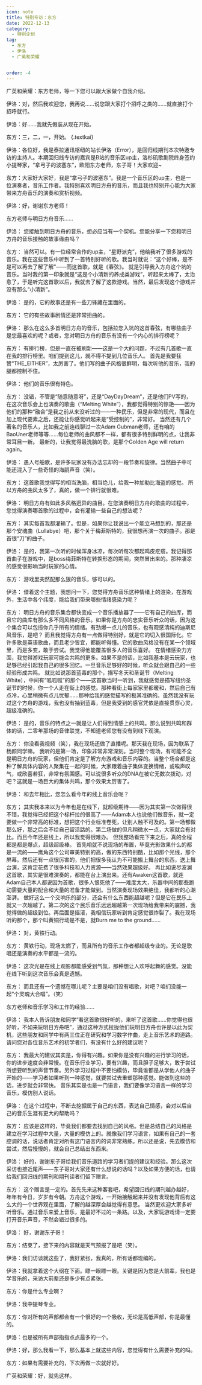 ```yaml
---
icon: note
title: 特别专访：东方
date: 2022-12-13
category:
  - 特别企划
tag:
  - 东方
  - 伊洛
  - 广英和荣耀


order: -4
---
```

广英和荣耀：东方老师，等一下您可以跟大家做个自我介绍。

伊洛：对，然后我欢迎您，我再说……说您跟大家打个招呼之类的……就直接打个招呼就行。

伊洛：好……我就先假装从现在开始。

东方：三，二，一，开始。
{.textkai}

<!-- more -->

伊洛：各位好，我是泰拉通讯枢纽的站长伊洛（Error），是回归线期刊本次特邀专访的主持人。本期回归线专访的嘉宾是B站的音乐区up主，洛杉矶歌剧院终身签约小提琴家，“拿弓子的波塞东”，欧阳东方老师，东子哥！大家欢迎~

东方：大家好大家好，我是“拿弓子的波塞东”。我是一个音乐区的up主，也是一位演奏者，音乐工作者。我特别喜欢明日方舟的音乐，而且我也特别开心能为大家带来方舟音乐的演奏和赏析视频。

伊洛：好，谢谢东方老师！


东方老师与明日方舟音乐……


伊洛：
您接触到明日方舟的音乐，想必应当有一个契机。您能分享一下您和明日方舟的音乐接触的故事缘由吗？

东方：
当然可以。有一位经常合作的up主，“星野派克”，他给我听了很多游戏的音乐。我在这些音乐中听到了一首特别好听的歌。我当时就说：“这个好棒，是不是可以再去了解了解”——而这首歌，就是《春弦》。
就是引导我入方舟这个坑的音乐。当时我的第一印象就是“这是个小清新的养成类游戏”，听起来太棒了，太治愈了，于是听完这首歌以后，我就去了解了这款游戏。当然，最后发现这个游戏并没有那么“小清新”。

伊洛：
是的，它的故事还是有一些刀锋藏在里面的。

东方：
它的有些故事剧情还是非常扭曲的。

伊洛：
那么在这么多首明日方舟的音乐，包括拉您入坑的这首春弦，有哪些曲子是您最喜欢的呢？或者，您对明日方舟的音乐有没有一个内心的排行榜呢？

东方：
有排行榜，但是一直在被刷新——这是一个大的问题，不过有几首歌一直在我的排行榜里。咱们提到这儿，就不得不提到几位音乐人。
首先是我要狂赞“THE_EITHER”，太厉害了。他们写的曲子风格很鲜明，每次听他的音乐，我的腿都控制不住。

伊洛：
他们的音乐很有特色。

东方：
没错，不管是“随意随意呀”，还是“DayDayDream”，还是他们PV写的，在这次音乐会上也演奏的歌曲（“Melting White”），我都觉得特别的惊艳——因为他们的那种“融合”是我之前从来没听过的——一种民乐，但是非常的现代，而且在加上现代要素之后，还能让你感觉听起来是“受控制的”，非常好。
当然还有几个著名的音乐人，比如我之前连线聊过一次Adam Gubman老师，还有咱的BaoUner老师等等……每位老师的曲风都不一样，都有很多特别鲜明的点，让我非常耳目一新。
最新的，让我觉得最洗脑的歌，是那个Golden Age will return again。

伊洛：
愚人号船歌，是许多玩家没有办法忘却的一段节奏和旋律。当然曲子中可能还混入了一些奇怪的海嗣声音（笑）。

东方：
这首歌我觉得写的相当洗脑，相当绝儿，给我一种加勒比海盗的感觉。
所以方舟的曲风太多了，真的，做一个排行就很难。

伊洛：
明日方舟有如此多风格迥异的曲目。在您演奏明日方舟的歌曲的过程中，您觉得演奏哪首歌的过程中，会有灌输一些自己的想法呢？

东方：
其实每首我都灌输了。但是，如果你让我说出一个能立马想到的，那还是那个安魂曲（Lullabye）吧，那个关于梅菲斯特的，我很想再演一次的曲子。那是首很“刀”的曲子。

伊洛：
是的，我第一次听的时候浑身冰凉，每次听每次都起鸡皮疙瘩。我记得那首曲子在游戏中，是boss梅菲斯特在转换形态的期间，突然冒出来的。那种凄凉的感觉很影响当时玩家的心情。

东方：
游戏里突然配那么狠的音乐，够可以的。

伊洛：
借着这个主题，我想问一下，您觉得方舟音乐这种情绪上的渲染，在游戏外，生活中各个纬度，能给我们带来哪些情绪感染力呢？

东方：
明日方舟的音乐集合都快变成一个音乐播放器了——它有自己的曲库，而且它的曲库有那么多不同风格的音乐。如果你是方舟的忠实音乐听众的话，因为这个集合可以包揽你几乎所有的情绪。有劲爆一点儿的音乐，也有观感清纯的迪斯尼风音乐，是吧？
而且我觉得方舟有一点做得特别好，就是它的切入很国际化。它许多歌是英语歌曲，而且老少皆宜，都能听得懂。它的歌曲风格没有在某一个领域里，而是多变，敢于尝试。我觉得他能覆盖很多人的音乐喜好。
在情绪感染力方面，我觉得游戏玩家可能会共鸣的更多。如果不是的话，比如我基本是云玩家，也足够已经引起我自己的很多回忆。一旦音乐足够好的时候，听众就会跟自己的一些经验形成共鸣。
就比如说那首蓝毒的那个，描写冬天和圣诞节（Melting White），中间有“呱呱呱”的那个——这首歌当时一听到，我就感觉是描写纽约圣诞节的时候，你一个人走在街上的感觉。那种看街上每家家里都暖和，然后自己有点冷，心里稍微有点儿忧郁……那种给我的感觉描写的极其准确的。虽然我没有玩过这个方舟的游戏，我也没有抽到蓝毒，但是我受到的感官凭依是直接贯穿心灵，超级准确的。

伊洛：
是的，音乐的特点之一就是让人们得到情感上的共鸣。那么说到共鸣和群体的话，二零年那场的音律联觉，不知道老师您有没有到线下观演。

东方：
你没看我视频（笑），我在现场还做了直播呢。那天我在现场，因为联系了杨颜同学嘛。
我听的是第一场，印象非常非常深刻。当时整个现场，有可能不全是明日方舟的玩家，但他们肯定是了解方舟游戏和音乐内容的。当整个场合都是这种了解具体内容的人聚集在一起的时候，大家跟着曲子集体变换情绪，或唉声叹气，或欣喜若狂，非常有氛围感。可以说很多听众的DNA在被它无数次拨动，对吧？这就是一场巨大的集体共鸣，那个效果太厉害了。

伊洛：
和去年相比，您怎么看今年的线上音乐会呢？

东方；
其实我本来以为今年也是在线下，就超级期待——因为其实第一次做得很不错，我觉得已经把这个标杆拉的很高了——Adam本人也说他们做音乐，就一定要做一个非常高的标准，想把这个行业标准卷死，让别人触不可及的。第一场都做那么好，那之后会不给自己留活路的。第二场做的但凡稍微水一点，大家就会有对比。而且今年还是线上，所以我觉得很难办。
但我整场看完下来之后，真的全程都是都是爆点，超级超级棒。
首先咱就不说现场的布置，毕竟光影效果什么的都是一流的——鹰角这个公司审美特别的高，做的东西特别酷，比如那个光线，那个屏幕。然后还有一点很厉害的，他们把很多我认为不可能搬上舞台的东西，送上舞台演，这肯定花费了很多科技和人力资源——当然效果超级好。	再比如说尽波澜这首歌，其实是很难演奏的，都能在台上演出来。还有Awaken这首歌，就连Adam自己本人都说因为首歌，很多人恨死他了——难度太大，乐器中间的那些跑动需要大量的配合和大量的准备才能做到。当然演奏现场效果绝佳，我都听的心潮澎湃。
做好这么一个交响乐的部分，还会有什么东西能超越呢？但是它在民乐上就又一次超越了。第二次的这个民乐音乐远远超越第一次现场给我带来的震撼，我觉得做的超级到位。再后面是摇滚，我相信玩家听到肯定感觉很炸裂了。我在现场听的那个，那个叫黄铜行动是不是，就Burn me to the ground……

伊洛：
对，黄铁行动。

东方：
黄铁行动，现场太燃了，而且所有的音乐工作者都超级专业的。无论是歌唱还是演奏的水平都是一流的。

伊洛：
这次光是在线上观影都能感受到气氛，那种想让人欢呼起舞的感觉。没能在线下听到这次音乐会真是遗憾。

东方：
而且还有一个遗憾在哪儿呢？主要是咱们没有唱歌，对吧？咱们没能一起“个灵魂大合唱”。（笑）


东方老师和音乐学习和工作的经验……


伊洛：
我本人告诉朋友和同学“看这首歌很好听的，来听了这首歌……你觉得也很好听，不如来玩明日方舟吧”，通过这种方式拉拢他们玩明日方舟也许是以此为契机，这些朋友和同学中有两三位正在研究和学习数字作曲，走上音乐艺术的道路。请问您对各位音乐艺术的初学者们，有没有什么好的建议呢？

东方：
我最大的建议其实是，你得有兴趣。如果你是没有兴趣的进行学习的话，你的进步速度会非常慢。在音乐行业学习，要有兴趣，而且胆子足够大，敢于尝试所想要听到的声音节奏。另外学习过程中不要怕模仿，毕竟谁都是从学他人的曲子开始的——学习者如果听到一种感觉，就要尝试去重塑那种感觉。能做到这些的话，进步就会非常快。
音乐其实是也是一门语言，我们要像学习语言一样的学习音乐，模仿别人说话。

伊洛：
在这个过程中，不断去挖掘属于自己的东西，表达自己情感，会对以后自己的音乐生涯有更大的帮助吗？

东方：
应该是这样的，毕竟我们都要去找到自己的风格。但是总结自己的风格是建立在学习过程中大量，大量的模仿上的。就像我们学习语言，如果有自己的一套腔调的话，说话者肯定对所有这门语言内的词非常熟练。所以还是说，先去模仿和尝试，然后慢慢的，就会自己总结出东西来。

伊洛：
好的，谢谢东子哥给我们音乐道路的学习者们提的建议和经验。那么这次采访也接近尾声——东子哥对大家还有什么想说的话吗？以及如果方便的话，也请给我们回归线的期刊和期刊读者们留下赠言。

东方：
这个赠言是一定的。首先先来这种客套吧，希望回归线的期刊越办越好，年年有今日，岁岁有今朝。方舟这个游戏，一开始接触起来并没有发现他背后有这么大的一个世界观在里面，了解的越深厚会越觉得有意思。
当然更欢迎大家多听听音乐。通过音乐来爱上音乐，是最好不过的一条路。以及，大家玩游戏请一定要打开音乐声音，不然会错过很多的。

伊洛：
好，谢谢东子哥！




东方：结束了，接下来的内容就是天气预报了是吧（笑）。

伊洛：我们访谈就这些了，我好紧张，我真的，所有话都现编的。

伊洛：我就拿着这个大纲在下面。瞟一眼瞟一眼。关键是因为您是大前辈，我也是学音乐的，采访大前辈还是多少有点紧张。

东方：你是什么专业啊？

伊洛：我中提琴专业。

东方：你对所有的声部都会有一个很好的一个吸收，无论是高低声部，你是最懂的。

伊洛：也是被所有声部指指点点最多的一个。

伊洛：好，那么我看一下，那么基本上就这些内容，您觉得有什么需要补充的吗。

东方：如果有需要补充的，下次再做一次就好好。

广英和荣耀：好，就先这样。<eod />

<ArticleAd />